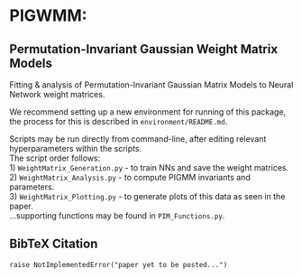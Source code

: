 # PIGWMM:   
## Permutation-Invariant Gaussian Weight Matrix Models  
Fitting &amp; analysis of Permutation-Invariant Gaussian Matrix Models to Neural Network weight matrices.  

We recommend setting up a new environment for running of this package, the process for this is described in `environment/README.md`.  

Scripts may be run directly from command-line, after editing relevant hyperparameters within the scripts.  
The script order follows:  
    1) `WeightMatrix_Generation.py` - to train NNs and save the weight matrices.  
    2) `WeightMatrix_Analysis.py` - to compute PIGMM invariants and parameters.  
    3) `WeightMatrix_Plotting.py` - to generate plots of this data as seen in the paper.  
...supporting functions may be found in `PIM_Functions.py`.


## BibTeX Citation  
``` 
raise NotImplementedError("paper yet to be posted...")
```
